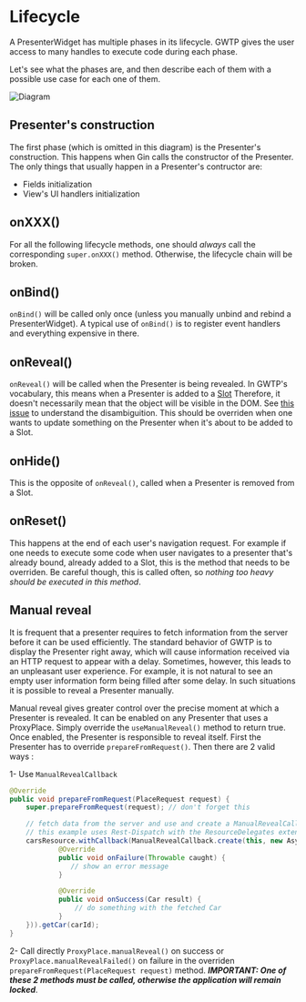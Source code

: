 # Lifecycle

A PresenterWidget has multiple phases in its lifecycle. GWTP gives the user access to many handles to execute code during each phase.

Let's see what the phases are, and then describe each of them with a possible use case for each one of them.

<!--- show lifecycle diagram -->
![Diagram]({{#presenter-lifecycle}})

## Presenter's construction
The first phase (which is omitted in this diagram) is the Presenter's construction. This happens when Gin calls the constructor of the Presenter. The only things that usually happen in a Presenter's contructor are:
- Fields initialization
- View's UI handlers initialization

## onXXX()
For all the following lifecycle methods, one should *always* call the corresponding `super.onXXX()` method. Otherwise, the lifecycle chain will be broken.

## onBind()
`onBind()` will be called only once (unless you manually unbind and rebind a PresenterWidget).
A typical use of `onBind()` is to register event handlers and everything expensive in there.

## onReveal()
`onReveal()` will be called when the Presenter is being revealed. In GWTP's vocabulary, this means when a Presenter is added to a [Slot]({{#gwtp.doc.url.slots}}) Therefore, it doesn't necessarily mean that the object will be visible in the DOM. See [this issue](https://github.com/ArcBees/GWTP/issues/541) to understand the disambiguition. This should be overriden when one wants to update something on the Presenter when it's about to be added to a Slot.

## onHide()
This is the opposite of `onReveal()`, called when a Presenter is removed from a Slot.

## onReset()
This happens at the end of each user's navigation request. For example if one needs to execute some code when user navigates to a presenter that's already bound, already added to a Slot, this is the method that needs to be overriden. Be careful though, this is called often, so *nothing too heavy should be executed in this method*.

## Manual reveal
It is frequent that a presenter requires to fetch information from the server before it can be used efficiently. The standard behavior of GWTP is to display the Presenter right away, which will cause information received via an HTTP request to appear with a delay. Sometimes, however, this leads to an unpleasant user experience. For example, it is not natural to see an empty user information form being filled after some delay. In such situations it is possible to reveal a Presenter manually.

Manual reveal gives greater control over the precise moment at which a Presenter is revealed. It can be enabled on any Presenter that uses a ProxyPlace. Simply override the `useManualReveal()` method to return true. Once enabled, the Presenter is responsible to reveal itself. First the Presenter has to override `prepareFromRequest()`. Then there are 2 valid ways :

1- Use `ManualRevealCallback`

```java
@Override
public void prepareFromRequest(PlaceRequest request) {
    super.prepareFromRequest(request); // don't forget this

    // fetch data from the server and use and create a ManualRevealCallback as the callback.
    // this example uses Rest-Dispatch with the ResourceDelegates extension
    carsResource.withCallback(ManualRevealCallback.create(this, new AsyncCallback<Car>() {
            @Override
            public void onFailure(Throwable caught) {
               // show an error message
            }

            @Override
            public void onSuccess(Car result) {
                // do something with the fetched Car
            }
    })).getCar(carId);
}
```

2- Call directly `ProxyPlace.manualReveal()` on success or `ProxyPlace.manualRevealFailed()` on failure in the overriden `prepareFromRequest(PlaceRequest request)` method. __*IMPORTANT: One of these 2 methods must be called, otherwise the application will remain locked*__.
